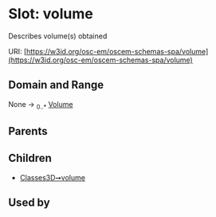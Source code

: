 
# Slot: volume

Describes volume(s) obtained

URI: [https://w3id.org/osc-em/oscem-schemas-spa/volume](https://w3id.org/osc-em/oscem-schemas-spa/volume)


## Domain and Range

None &#8594;  <sub>0..\*</sub> [Volume](Volume.md)

## Parents


## Children

 *  [Classes3D➞volume](Classes3D_volume.md)

## Used by

